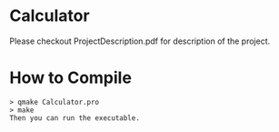 # Calculator
Please checkout ProjectDescription.pdf for description of the project.
# How to Compile
```
> qmake Calculator.pro
> make
Then you can run the executable.
```
